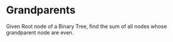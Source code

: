 # Grandparents
Given Root node of a Binary Tree, find the sum of all nodes whose grandparent node are even.
